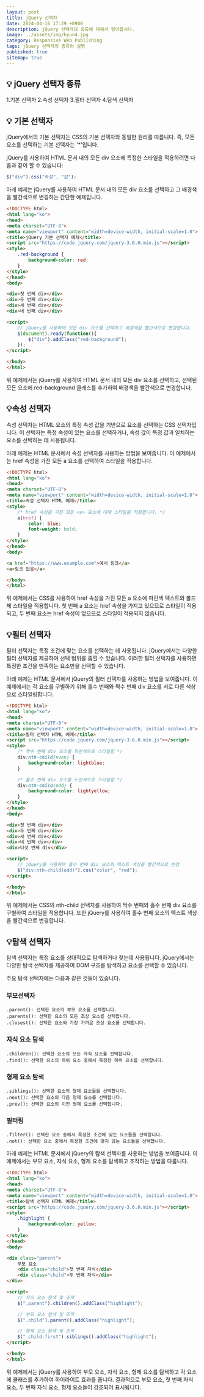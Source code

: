 ```yaml
---
layout: post
title: jQuery 선택자
date: 2024-04-16 17:29 +0900
description: jQuery 선택자의 종류에 대해서 알아봅시다.
image: ../assets/img/hyun4.jpg
category: Responsive Web Publishing
tags: jQuery 선택자의 종류와 설명
published: true
sitemap: true
---
```


## 💡 jQuery  선택자 종류

1.기본 선택자
2.속성 선택자
3.필터 선택자
4.탐색 선택자

## 💡 기본 선택자

jQuery에서의 기본 선택자는 CSS의 기본 선택자와 동일한 원리를 따릅니다. 즉, 모든 요소를 선택하는 기본 선택자는 '*'입니다.

 jQuery를 사용하여 HTML 문서 내의 모든 div 요소에 특정한 스타일을 적용하려면 다음과 같이 할 수 있습니다:

````javascript
$("div").css("속성", "값");
````

아래 예제는 jQuery를 사용하여 HTML 문서 내의 모든 div 요소를 선택하고 그 배경색을 빨간색으로 변경하는 간단한 예제입니다.
````html
<!DOCTYPE html>
<html lang="ko">
<head>
<meta charset="UTF-8">
<meta name="viewport" content="width=device-width, initial-scale=1.0">
<title>jQuery 기본 선택자 예제</title>
<script src="https://code.jquery.com/jquery-3.6.0.min.js"></script>
<style>
    .red-background {
        background-color: red;
    }
</style>
</head>
<body>

<div>첫 번째 div</div>
<div>두 번째 div</div>
<div>세 번째 div</div>
<div>네 번째 div</div>

<script>
    // jQuery를 사용하여 모든 div 요소를 선택하고 배경색을 빨간색으로 변경합니다.
    $(document).ready(function(){
        $("div").addClass("red-background");
    });
</script>

</body>
</html>
````
위 예제에서는 jQuery를 사용하여 HTML 문서 내의 모든 div 요소를 선택하고, 선택된 모든 요소에 red-background 클래스를 추가하여 배경색을 빨간색으로 변경합니다.

## 💡속성 선택자

속성 선택자는 HTML 요소의 특정 속성 값을 기반으로 요소를 선택하는 CSS 선택자입니다. 이 선택자는 특정 속성이 있는 요소를 선택하거나, 속성 값이 특정 값과 일치하는 요소를 선택하는 데 사용됩니다.

아래 예제는 HTML 문서에서 속성 선택자를 사용하는 방법을 보여줍니다. 이 예제에서는 href 속성을 가진 모든 a 요소를 선택하여 스타일을 적용합니다.
````html
<!DOCTYPE html>
<html lang="ko">
<head>
<meta charset="UTF-8">
<meta name="viewport" content="width=device-width, initial-scale=1.0">
<title>속성 선택자 HTML 예제</title>
<style>
    /* href 속성을 가진 모든 <a> 요소에 대해 스타일을 적용합니다. */
    a[href] {
        color: blue;
        font-weight: bold;
    }
</style>
</head>
<body>

<a href="https://www.example.com">예시 링크</a>
<a>링크 없음</a>

</body>
</html>
````
위 예제에서는 CSS를 사용하여 href 속성을 가진 모든 a 요소에 파란색 텍스트와 볼드체 스타일을 적용합니다. 첫 번째 a 요소는 href 속성을 가지고 있으므로 스타일이 적용되고, 두 번째 요소는 href 속성이 없으므로 스타일이 적용되지 않습니다.

## 💡필터 선택자

필터 선택자는 특정 조건에 맞는 요소를 선택하는 데 사용됩니다. jQuery에서는 다양한 필터 선택자를 제공하여 선택 범위를 좁힐 수 있습니다. 이러한 필터 선택자를 사용하면 특정한 조건을 만족하는 요소만을 선택할 수 있습니다.

아래 예제는 HTML 문서에서 jQuery의 필터 선택자를 사용하는 방법을 보여줍니다. 이 예제에서는 각 요소를 구별하기 위해 홀수 번째와 짝수 번째 div 요소를 서로 다른 색상으로 스타일링합니다.
````html
<!DOCTYPE html>
<html lang="ko">
<head>
<meta charset="UTF-8">
<meta name="viewport" content="width=device-width, initial-scale=1.0">
<title>필터 선택자 HTML 예제</title>
<script src="https://code.jquery.com/jquery-3.6.0.min.js"></script>
<style>
    /* 짝수 번째 div 요소를 파란색으로 스타일링 */
    div:nth-child(even) {
        background-color: lightblue;
    }

    /* 홀수 번째 div 요소를 노란색으로 스타일링 */
    div:nth-child(odd) {
        background-color: lightyellow;
    }
</style>
</head>
<body>

<div>첫 번째 div</div>
<div>두 번째 div</div>
<div>세 번째 div</div>
<div>네 번째 div</div>
<div>다섯 번째 div</div>

<script>
    // jQuery를 사용하여 홀수 번째 div 요소의 텍스트 색상을 빨간색으로 변경
    $("div:nth-child(odd)").css("color", "red");
</script>

</body>
</html>
````
위 예제에서는 CSS의 nth-child 선택자를 사용하여 짝수 번째와 홀수 번째 div 요소를 구별하여 스타일을 적용합니다. 또한 jQuery를 사용하여 홀수 번째 요소의 텍스트 색상을 빨간색으로 변경합니다.

## 💡탐색 선택자

탐색 선택자는 특정 요소를 상대적으로 탐색하거나 찾는데 사용됩니다. jQuery에서는 다양한 탐색 선택자를 제공하여 DOM 구조를 탐색하고 요소를 선택할 수 있습니다.

주요 탐색 선택자에는 다음과 같은 것들이 있습니다.

### 부모선택자
````
.parent(): 선택한 요소의 부모 요소를 선택합니다.
.parents(): 선택한 요소의 모든 조상 요소를 선택합니다.
.closest(): 선택한 요소와 가장 가까운 조상 요소를 선택합니다.
````
### 자식 요소 탐색
````
.children(): 선택한 요소의 모든 자식 요소를 선택합니다.
.find(): 선택한 요소의 하위 요소 중에서 특정한 하위 요소를 선택합니다.
````
### 형제 요소 탐색
````
.siblings(): 선택한 요소의 형제 요소들을 선택합니다.
.next(): 선택한 요소의 다음 형제 요소를 선택합니다.
.prev(): 선택한 요소의 이전 형제 요소를 선택합니다.
````
### 필터링
````
.filter(): 선택한 요소 중에서 특정한 조건에 맞는 요소들을 선택합니다.
.not(): 선택한 요소 중에서 특정한 조건에 맞지 않는 요소들을 선택합니다.
````

아래 예제는 HTML 문서에서 jQuery의 탐색 선택자를 사용하는 방법을 보여줍니다. 이 예제에서는 부모 요소, 자식 요소, 형제 요소를 탐색하고 조작하는 방법을 다룹니다.
````html
<!DOCTYPE html>
<html lang="ko">
<head>
<meta charset="UTF-8">
<meta name="viewport" content="width=device-width, initial-scale=1.0">
<title>탐색 선택자 HTML 예제</title>
<script src="https://code.jquery.com/jquery-3.6.0.min.js"></script>
<style>
    .highlight {
        background-color: yellow;
    }
</style>
</head>
<body>

<div class="parent">
    부모 요소
    <div class="child">첫 번째 자식</div>
    <div class="child">두 번째 자식</div>
</div>

<script>
    // 자식 요소 탐색 및 조작
    $(".parent").children().addClass("highlight");

    // 부모 요소 탐색 및 조작
    $(".child").parent().addClass("highlight");

    // 형제 요소 탐색 및 조작
    $(".child:first").siblings().addClass("highlight");
</script>

</body>
</html>
````
위 예제에서는 jQuery를 사용하여 부모 요소, 자식 요소, 형제 요소를 탐색하고 각 요소에 클래스를 추가하여 하이라이트 효과를 줍니다. 결과적으로 부모 요소, 첫 번째 자식 요소, 두 번째 자식 요소, 형제 요소들이 강조되어 표시됩니다.
